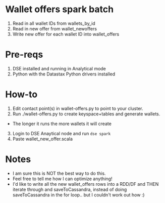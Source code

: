 # Wallet offers spark batch
1. Read in all wallet IDs from wallets_by_id
2. Read in new offer from wallet_newoffers
3. Write new offer for each wallet ID into wallet_offers

# Pre-reqs
1. DSE installed and running in Analytical mode
2. Python with the Datastax Python drivers installed

# How-to
1. Edit contact point(s) in wallet-offers.py to point to your cluster.
2. Run ./wallet-offers.py to create keyspace+tables and generate wallets.
  * The longer it runs the more wallets it will create
3. Login to DSE Anaytical node and run `dse spark`
4. Paste wallet_new_offer.scala 

# Notes

* I am sure this is NOT the best way to do this.
* Feel free to tell me how I can optimize anything!
* I'd like to write all the new wallet_offers rows into a RDD/DF and THEN iterate through and saveToCassandra, instead of doing saveToCassandra in the for loop.. but I couldn't work out how :)
